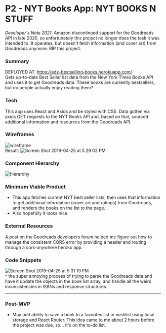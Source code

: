 # P2 - NYT Books App: NYT BOOKS N STUFF

*Developer's Note 2021:* Amazon discontinued support for the Goodreads API in late 2020, so unfortunately this project no longer does the task it was intended to. It operates, but doesn't fetch information (and cover art) from Goodreads anymore. RIP this project.

### Summary
DEPLOYED AT: https://adz-bestselling-books.herokuapp.com/<br />
Gets up-to-date Best Seller list data from the New York Times Books API and uses it to get Goodreads data. These books are currently bestsellers, but do people actually enjoy reading them?

### Tech
This app uses React and Axios and be styled with CSS. Data gotten via axios GET requests to the NYT Books API and, based on that, sourced additional information and resources from the Goodreads API.

### Wireframes
![wireframe](https://user-images.githubusercontent.com/47397924/56769005-f6298580-677d-11e9-8c6e-d8f5beb56786.jpeg)
<br />
Result:
![Screen Shot 2019-04-25 at 5 29 02 PM](https://user-images.githubusercontent.com/47397924/56769613-ba8fbb00-677f-11e9-9eb1-a07fc0022775.png)

### Component Hierarchy
![hierarchy](https://user-images.githubusercontent.com/47397924/56769016-fde92a00-677d-11e9-8067-37fea2290f07.jpeg)

### Minimum Viable Product
- This app fetches current NYT best seller lists, then uses that information to get additional information (cover art and ratings) from Goodreads, and renders the books on the list to the page.
- Also hopefully it looks nice.

### External Resources
A post on the Goodreads developers forum helped me figure out how to manage the consistent CORS error by providing a header and routing through a cors-anywhere heroku app.

### Code Snippets
![Screen Shot 2019-04-25 at 5 31 19 PM](https://user-images.githubusercontent.com/47397924/56769703-ff1b5680-677f-11e9-819d-d9deb3bcb3ad.png)<br />
^ the super annoying process of trying to parse the Goodreads data and have it update the objects in the book list array, and handle all the weird inconsistencies in ISBNs and response structures.

<hr />

### Post-MVP
- May add ability to save a book to a favorites list or wishlist using local storage and React Router. This idea came to me about 2 hours before the project was due, so... it's on the to-do list.
